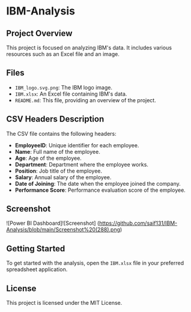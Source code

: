 # IBM-Analysis

## Project Overview
This project is focused on analyzing IBM's data. It includes various resources such as an Excel file and an image.

## Files
- `IBM_logo.svg.png`: The IBM logo image.
- `IBM.xlsx`: An Excel file containing IBM's data.
- `README.md`: This file, providing an overview of the project.

## CSV Headers Description
The CSV file contains the following headers:

- **EmployeeID**: Unique identifier for each employee.
- **Name**: Full name of the employee.
- **Age**: Age of the employee.
- **Department**: Department where the employee works.
- **Position**: Job title of the employee.
- **Salary**: Annual salary of the employee.
- **Date of Joining**: The date when the employee joined the company.
- **Performance Score**: Performance evaluation score of the employee.

## Screenshot
![Power BI Dashboard]![Screenshot] (https://github.com/saif131/IBM-Analysis/blob/main/Screenshot%20(288).png)

## Getting Started
To get started with the analysis, open the `IBM.xlsx` file in your preferred spreadsheet application.

## License
This project is licensed under the MIT License.
